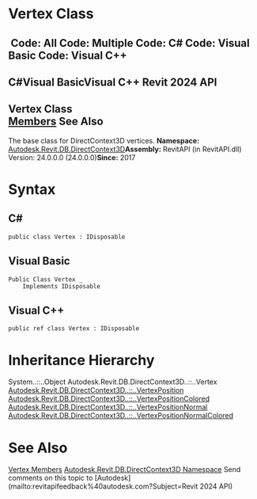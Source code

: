 # Vertex Class

﻿
 Code: All Code: Multiple Code: C# Code: Visual Basic Code: Visual C++   
---  
C#Visual BasicVisual C++
Revit 2024 API  
---  
Vertex Class  
[Members](77b26c63-17de-1f58-bb95-5e2049d3a116.md "Vertex Members") See Also  
---  
The base class for DirectContext3D vertices. 
**Namespace:** [Autodesk.Revit.DB.DirectContext3D](f4ba10f0-55ea-5344-173b-688405391794.md "Autodesk.Revit.DB.DirectContext3D Namespace")**Assembly:** RevitAPI (in RevitAPI.dll) Version: 24.0.0.0 (24.0.0.0)**Since:** 2017 
# Syntax
C#  
---  
```text
public class Vertex : IDisposable
```
  
Visual Basic  
---  
```text
Public Class Vertex _
	Implements IDisposable
```
  
Visual C++  
---  
```text
public ref class Vertex : IDisposable
```
  
# Inheritance Hierarchy
System..::..Object Autodesk.Revit.DB.DirectContext3D..::..Vertex [Autodesk.Revit.DB.DirectContext3D..::..VertexPosition](718e49aa-9e17-6f2d-2013-141b5cfeefdd.md "VertexPosition Class") [Autodesk.Revit.DB.DirectContext3D..::..VertexPositionColored](f99deacd-3167-46ff-6abf-5d27bdbd2c6a.md "VertexPositionColored Class") [Autodesk.Revit.DB.DirectContext3D..::..VertexPositionNormal](a40efda7-6e2f-a455-f65e-02b10b0bc1b4.md "VertexPositionNormal Class") [Autodesk.Revit.DB.DirectContext3D..::..VertexPositionNormalColored](aa354e03-2b25-b5a4-5634-c3518518c0d3.md "VertexPositionNormalColored Class")
# See Also
[Vertex Members](77b26c63-17de-1f58-bb95-5e2049d3a116.md "Vertex Members")
[Autodesk.Revit.DB.DirectContext3D Namespace](f4ba10f0-55ea-5344-173b-688405391794.md "Autodesk.Revit.DB.DirectContext3D Namespace")
Send comments on this topic to [Autodesk](mailto:revitapifeedback%40autodesk.com?Subject=Revit 2024 API)